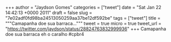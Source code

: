 
+++
author = "Jaydson Gomes"
categories = ["tweet"]
date = "Sat Jan 22 14:42:13 +0000 2011"
draft = false
slug = "7e02adf0fd98ba24513050259aa37be12df592be"
tags = ["tweet"]
title = """Camapanha doe sua barraca..."""
tweet = true
micro = true
tweet_url = "https://twitter.com/jaydson/status/28824763832999936"
+++
Camapanha doe sua barraca eh o caralho #cpbr4
